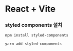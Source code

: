 # React + Vite

### styled components 설치
```shell
npm install styled-components
```

```shell
yarn add styled-components
```